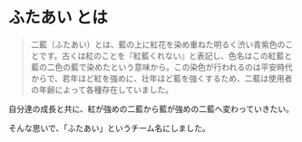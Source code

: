 # ふたあい とは
> 二藍（ふたあい）とは、藍の上に紅花を染め重ねた明るく渋い青紫色のことです。古くは紅のことを『紅藍くれない』と表記し、色名はこの紅藍と藍の二色の藍で染めたという意味から。この染色が行われるのは平安時代からで、若年ほど紅を強めに、壮年ほど藍を強くするため、二藍は使用者の年齢によって各種存在していました。

自分達の成長と共に、紅が強めの二藍から藍が強めの二藍へ変わっていきたい。

そんな思いで、「ふたあい」というチーム名にしました。
